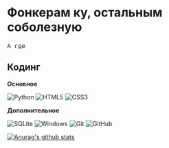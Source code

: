 <h1 align="">
    Фонкерам ку, остальным соболезную
</h1>
<p align="">
    <samp>
        А где
    </samp>
</p>

## Кодинг

**Основное**

![Python](https://img.shields.io/badge/-Python-000000?style=flat&logo=python)
![HTML5](https://img.shields.io/badge/-HTML5-000000?style=flat&logo=HTML5)
![CSS3](https://img.shields.io/badge/-CSS3-000000?style=flat&logo=css3)

**Дополнительное**

![SQLite](https://img.shields.io/badge/-SQLite-000000?style=flat&logo=SQLite)
![Windows](https://img.shields.io/badge/-Windows-000000?style=flat&logo=windows&logoColor=FCC624)
![Git](https://img.shields.io/badge/-Git-000000?style=flat&logo=git&logoColor=F05032)
![GitHub](https://img.shields.io/badge/-GitHub-000000?style=flat&logo=github&logoColor=FFFFFF)

<!--END_SECTION:waka-->

[![Anurag's github stats](https://github-readme-stats.vercel.app/api?username=WolfInChains)](https://github.com/anuraghazra/github-readme-stats)
